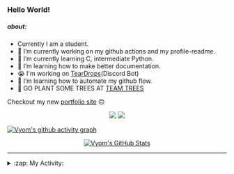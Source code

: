### Hello World!

##### about:
- Currently I am a student.
- 🔭 I’m currently working on my github actions and my profile-readme. 
- 🌱 I’m currently learning C, intermediate Python.
- 🌱 I’m learning how to make better documentation.
- 😭 I'm working on [TearDrops](https://github.com/Vyvy-vi/TearDrops)(Discord Bot)
- 🌱 I’m learning how to automate my github flow.
- 🌱 GO PLANT SOME TREES AT [TEAM TREES](https://teamtrees.org/)

Checkout my new [portfolio site](https://vyvy.github.io/portfolio) 🙃

<p align="center">
  <a href="https://twitter.com/Vyvy_viM"><img target="_blank" src="https://img.shields.io/badge/twitter%20@Vyvy_viM-0D95E8?style=for-the-badge&logo=twitter&logoColor=white"/></a> 
  <a href="https://vyvy-vi.github.io/portfolio"><img target="_blank" src="https://img.shields.io/badge/-I%27m_craving_for_open_source-green?style=for-the-badge&logo=github&logoColor=black"/></a> 
</p>

[![Vyom's github activity graph](https://activity-graph.herokuapp.com/graph?username=Vyvy-vi)](https://github.com/ashutosh00710/github-readme-activity-graph)

<p align="center">
<a href="https://github.com/Vyvy-vi/Vyvy-vi">
  <img src="https://profile-readme-git-master.vyvy-vi.vercel.app/api?username=Vyvy-vi&show_icons=true&line_height=27&count_private=true&title_color=ffffff&text_color=c9cacc&icon_color=2bbc8a&bg_color=1d1f21" alt="Vyom's GitHub Stats" />
</a>
</p>


---
<details>
  <summary>:zap: My Activity:</summary>
  
<!--START_SECTION:waka-->
**I'm an Early 🐤** 

```text
🌞 Morning    7 commits      ████░░░░░░░░░░░░░░░░░░░░░   17.5% 
🌆 Daytime    14 commits     ████████░░░░░░░░░░░░░░░░░   35.0% 
🌃 Evening    2 commits      █░░░░░░░░░░░░░░░░░░░░░░░░   5.0% 
🌙 Night      17 commits     ██████████░░░░░░░░░░░░░░░   42.5%

```
📅 **I'm Most Productive on Monday** 

```text
Monday       18 commits     ███████████░░░░░░░░░░░░░░   45.0% 
Tuesday      3 commits      ██░░░░░░░░░░░░░░░░░░░░░░░   7.5% 
Wednesday    1 commits      ░░░░░░░░░░░░░░░░░░░░░░░░░   2.5% 
Thursday     0 commits      ░░░░░░░░░░░░░░░░░░░░░░░░░   0.0% 
Friday       0 commits      ░░░░░░░░░░░░░░░░░░░░░░░░░   0.0% 
Saturday     5 commits      ███░░░░░░░░░░░░░░░░░░░░░░   12.5% 
Sunday       13 commits     ████████░░░░░░░░░░░░░░░░░   32.5%

```


📊 **This Week I Spent My Time On** 

```text
🔥 Editors: 
VS Code                  7 hrs 20 mins       ██████████████░░░░░░░░░░░   56.84% 
Vim                      5 hrs 34 mins       ██████████░░░░░░░░░░░░░░░   43.16%

🐱‍💻 Projects: 
portfolio                6 hrs 19 mins       ████████████░░░░░░░░░░░░░   48.92% 
discord-rpc              2 hrs 1 min         ████░░░░░░░░░░░░░░░░░░░░░   15.62% 
Unknown Project          1 hr 24 mins        ██░░░░░░░░░░░░░░░░░░░░░░░   10.91% 
MLH_Translate_api        1 hr 10 mins        ██░░░░░░░░░░░░░░░░░░░░░░░   9.14% 
assistant-bee            1 hr 3 mins         ██░░░░░░░░░░░░░░░░░░░░░░░   8.14%

```


<!--END_SECTION:waka-->
</details>
